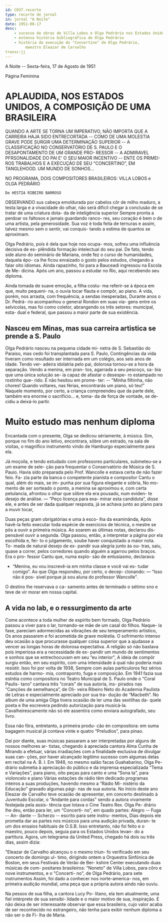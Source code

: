 ```yaml
---
id: C037.recorte
type: recorte de jornal
in: jornal "A Noite"
date: 1951-08-17
desc:
    - sucesso de obras de Villa Lobos e Olga Pedrário nos Estados Unidos
    - extensa história bibliográfica de Olga Pedrário
    - história da execução do "Concertino" de Olga Pedrário, 
         maestro Eleazar de Carvalho 
transc:jj
---
```


A Noite -- Sexta-feira, 17 de Agosto de 1951

Página Feminina

# APLAUDIDA, NOS ESTADOS UNIDOS, A COMPOSIÇÃO DE UMA BRASILEIRA

QUANDO A ARTE SE TORNA UM IMPERATIVO, NÃO IMPORTA QUE A CARREIRA HAJA SIDO ENTRECORTADA
 --  COMO DE UMA MOLESTIA GRAVE PODE SURGIR UMA DETERMINAÇÃO SUPERIOR  -- A
CLASSIFICAÇÃO NO CONSERVATÓRIO DE S. PAULO E O DESAPONTAMENTO DE UM GRANDE PRO-
RESSOR -- A ADMIRAVEL PFRSONALIDADE DO PAI E' O SEU MAIOR INCENTIVO -- ENTE OS PRIMEI-
ROS TRABALHOS E A EXECUÇÃO DE SEU “CONCERTINO”, EM TANGLEHOOD. UM MUNDO DE SONHOS...

NO PROGRAMA, DOIS COMPOSITORES BRASILEIROS: VILLA LOBOS e OLGA PEDRÁRIO


    De HESTIA RIBEIRO BARROSO


OBSERVANDO sus cabeça emoldurada por
cabelos côr de milho maduro, a testa larga e
a vivacidade do olhar, não será dificil chegar
à conclusão de se tratar de uma criatura dota-
da de inteligência superior Sempre pronta a
perdoar os faltosos e jamais guardando ranco-
res, seu coração é bem o de uma artista, pela
generosidade. Sua voz é toda feita de ternuras
e assim, talvez mesmo sem o sentir, vai conquis-
tando a estima de quantos se aproximam.

Olga Pedrário, poís é dela que hoje nos ocupa-
mos, sofreu uma influência decisiva de es-
plêndida formação intelectual do seu pai. De
fato, tendo side aluno do seminário de Mariana,
onde fez o curso de humanidades, daquela épo-
ca lhe ficou enraizado o gosto pelos estudos,
chegando a falar oito idiomas. Ainda rapazinho,
foi para a Bauceadi ingressou na Escola de Me-
dicina. Após um ano, passou a estudar no Rio,
aqui recebendo seu diploma.

Ainda tomada de suave emoção, a filha costu-
ma referir-se à época em que, muito pequeni-
na, o ouvia tocar flauta e compôr, ao piano. A
vida, porém, nos arrasta, com frequência, a
sendas inesperadas, Durante anos o Dr. Pedrá-
rio acompanhou o general Rondon em suas via-
gens entre os selvicolas, mas foi como coletor,
abrangendo os três setores: municipal, esta-
dual e federal, que passou a maior parte de sua
existência.

## Nasceu em Minas, mas sua carreira artistica se prende a S. Paulo

Olga Pedrário nasceu na pequena cidade mi-
netra de S. Sebastião do Paraiso, mas cedo foi
transplantada para S. Paulo, Contingências da
vida tiveram como resultado ser internada em
um colégio, aos seis anos de idade. Tendo ver-
adeira idolatria pelo pai, dolorosa tornou-se a
hora da separação. Vendo a menina, em pran-
tos, agarrada a seu pescoço, sa-
bia que uma única solução se-
ia capaz de afastar o desespe-
ro estampado no rostinho que-
rido. E não hesitou em prome-
ter: -- "Minha filhinha, não
chores! Quando voltares, nas
férias, encontrarás um piano,
só teu!” Naquele momento, por
certo, a criança compreendeu
que da parte dele, também era
enorme o sacrificio... e, toma-
da de força de vontade, se de-
cidiu a deixá-lo partir.

# Muito estudo mas nenhum diploma

Encantada com o presente, Olga se dedicou
sériamente, à música. Sim, porque no fim do
ano letivo, encontrara, sôbre um estrado, na
sala de visitas, o magnífico instrumento vindo
de Hamburgo especialmente para ela.

Já moçoila, e tendo estudado com professores
particulares, submeteu-se a um exame de sele-
ção para frequentar o Conservatório de Música
de S. Pauio. Havia sído preparada pelo Prof.
Wancolle e estava certa de não fazer feio. Fa-
zia parte da banca o competente pianísta e
compositor Cantu o qual, além do mais, se im-
punha por sua figura elegante e sóbria, No mo-
mento de ser sorteado o ponto, a menina se
aproximou e, com certa petulancia, afrontou o
olhar que sôbre ela era pousado, num eviden-
te desejo de análise. — “Peço licença para exa-
minar esta candiduta”, disse ele, e antes de ser
dada qualquer resposta, já se achava junto ao
plano para a muvir tocar,

Duas peças gram obrigatórias e uma à esco-
lha da examinânda, Após havê-la feito executar
toda espécie de exercicios de técnica, o mestre
se  pôs a ouvir a primeira música. Ao soarem
as últimas notas, declarou dis-
pensável ouvir a segunda. Olga
passou, então, a interpretar a
página por ela escolhida e, fei-
to o julgamento, soube haver
conquistado a maior nota. To-
mada de natural desejo de ex-
pandir sua alegria junto às ou-
tras, saíu, quase a correr, pelos
corredores quando alguém a
agarrou pelos braços. Era o pro-
fessor Cantu que, numa explo-
são de entusiasmo, declarava:
- “Menina, eu vou inscrevê-ia
em minha classe e você vai es-
tudar comigo”. Ao que Olga
respondeu, por certo, o decep-
clonando: — “Isso não é pos-
sivel porque já sou aluna do
professor Wancolle".

O destino lhe reservava o ca-
samento antes de terminado o
sétimo sno e teve de vir morar
em nossa capital.


## A vida no lab, e o ressurgimento da arte

Come acontece a toda mulher de espírito bem
formado, Olga Pedrário passou a viver para o lar,
tornando-se mãe de um casal do filhos. Naque-
la fase, pareciam adormecidas as vibrações de
seu temperamento artístico, Os anos passarem e
foi acometida de grave moléstia. O sofrimento
intenso deu ocasião a que procurasse qualquer
coisa superior que a ajudasse a vencer as longas
horas de dolorosa expectativa. A religião só não
bastava pois imperiosa era a necessidade de ex-
pandir um mundo de sentimentos e sonhos que
se entrechocuvam em seu “eu interior", A
ideia de compôr surgiu então, em seu espírito,
com uma intensidade à qual não poderia mais
resistir. Isso foi por volta de 1938, Sempre com
aulas particuloros fez sérios estudos de harmo-
mia, contraponto, fuga e composição. Em 1941
fazia sua estréia como compositora no Teatro
Municipal de S. Paulo onde o “Coral Paulis-
tano” cantava três “corais” de sua autoria, ins-
pirados nas “Canções de semelhança”, de Oli-
veira Ribeiro Neto do Academia Paulista de
Letras e especialmente apreciado por sua tra-
dução de “Macbeth”. No album de uma amiga
Olga tivera ocasião de ler uma das sextilhas da-
quele poeta e lhe escrevera pedindo autorização
para musicá-la. Cavalheirescamente não só ele
assentira como enviara autografado, seu livro.

Essa não fôra, entretanto, a primeira produ-
cão én compositora: em suma bagagem musical
já contava vinte e quatro “Preludios”, para
pinao.

Daí por diante, suas músicas passaram a ser
interpretadas por alguns de nossos melhores ar-
tistas, chegando à apreciada cantora Alma Cunha
de Mirando a efetuar, várias irradiações com
a finalidade exclusiva de divulgar suas can-
ções, por haver alcançado legitimo sucesso com
algumas delas em recital na A. B. I.   Em 1948,
no mesmo salão facas Guahabarino, Olga Pe-
drário submetia à apreciação do público e da
imprensa especializada “Tema e Variações”,
para piano, oito peças para canto e uma “Sona
ta”, para violoncelo e piano Várias estações
de rádio têm dedicado programas inteiros a
suas produções, havendo mesmo a “Rádio Mi-
nistério da Educação” gravado algumas pági-
nas de sua autoria.
No Início deste ano Eleazar de Carvalho teve
ocasião de apresentar, em concerto destinado
à Juventudo Escolar, o "Andante para cordas"
sendo a autora vivamente festejada pela assis-
tência que lotava o Cine Teatro Rex. Olga Pe-
drário lhe deu, então para ler, um “Concerti-
no”, em quado partes: Alegro -- Fuga -- An-
dante -- Scherzo -- escrito para sete instru-
mentos, Dias depois ele prometia dar as partes
nos músicos para uma audição privada, duran-
te um dos ensaios habituais de O.S.B. Isso
entretanto, não foi feito e o maestro, pouco
depois, seguia para os Estados Unidos levan-
do a partitura. Agora, um telegrama da United
Press, chegado há dois ou três dias, assim dizia:

"Eleazar de Carvalho alcançou o o mesmo  triun-
fo verificado em seu concerto de domingo ul-
timo, dirigindo ontem a Orquestra Sinfónica de
Boston, em seus Festivais de Verão de Ber-
kshire Center executando duas músicas de com-
positares brasileiros: “Noneto" de Villa Lobos,
para côro e nove instrumentos, e o "Concerti-
no", de Olga Pedrário, para sete instrumentos
Assim, foi dado a conhecer nos norte-america-
nos, em primeira audição mundial, uma peça
que a própria autora aindo não ouviu.

Na pessos de sua filha, a cantora Lucy Po-
litano, ela tem atualmente, uma
fiel intérprete de sua sensibi-
lidade e o maior motivo de sua,
inspiração. E não deixa de ser
interessante observar que essa
brasileira, cujo valor acaba de
ser reconhecido no estrangeiro, 
não tenha para exibir nenhum
diploma a não ser o de Fi-
lha de Maria.
